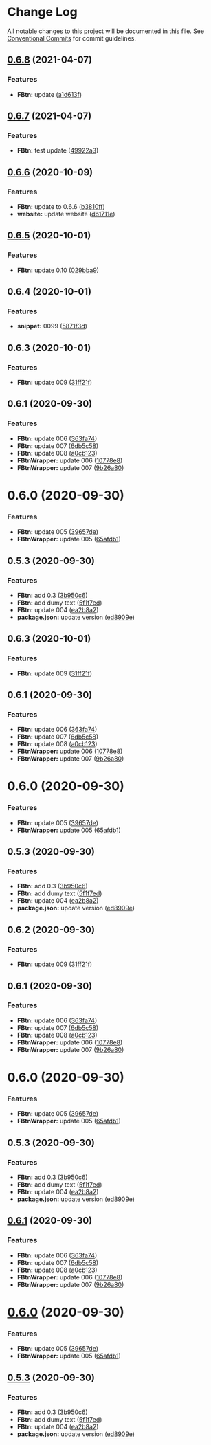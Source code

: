 # Change Log

All notable changes to this project will be documented in this file.
See [Conventional Commits](https://conventionalcommits.org) for commit guidelines.

## [0.6.8](https://github.com/akbarnafisa/vue-monorepo-boilerplate/compare/@wadiwaw/wadiwaw-core@0.6.7...@wadiwaw/wadiwaw-core@0.6.8) (2021-04-07)


### Features

* **FBtn:** update ([a1d613f](https://github.com/akbarnafisa/vue-monorepo-boilerplate/commit/a1d613f1baf1e2d104d8c6043fcb096e2d42fbe5))





## [0.6.7](https://github.com/akbarnafisa/vue-monorepo-boilerplate/compare/@wadiwaw/wadiwaw-core@0.6.6...@wadiwaw/wadiwaw-core@0.6.7) (2021-04-07)


### Features

* **FBtn:** test update ([49922a3](https://github.com/akbarnafisa/vue-monorepo-boilerplate/commit/49922a3d021d102fbfcc999a66fb5516a0b824f4))





## [0.6.6](https://github.com/akbarnafisa/vue-monorepo-boilerplate/compare/@wadiwaw/wadiwaw-core@0.6.5...@wadiwaw/wadiwaw-core@0.6.6) (2020-10-09)


### Features

* **FBtn:** update to 0.6.6 ([b3810ff](https://github.com/akbarnafisa/vue-monorepo-boilerplate/commit/b3810ffd2144e89a30bb83889d96288873c51e9c))
* **website:** update website ([db1711e](https://github.com/akbarnafisa/vue-monorepo-boilerplate/commit/db1711e6acfe722360e7b21c8df1c0de1e8f7bd4))





## [0.6.5](https://github.com/akbarnafisa/vue-monorepo-boilerplate/compare/@wadiwaw/wadiwaw-core@0.6.4...@wadiwaw/wadiwaw-core@0.6.5) (2020-10-01)


### Features

* **FBtn:** update 0.10 ([029bba9](https://github.com/akbarnafisa/vue-monorepo-boilerplate/commit/029bba9ec24d751cbc8515824cb72366294a3d31))





## 0.6.4 (2020-10-01)


### Features

* **snippet:** 0099 ([5871f3d](https://github.com/akbarnafisa/vue-monorepo-boilerplate/commit/5871f3dbdcfe7793faea710a6c7c9e3019415e87))



## 0.6.3 (2020-10-01)


### Features

* **FBtn:** update 009 ([31ff21f](https://github.com/akbarnafisa/vue-monorepo-boilerplate/commit/31ff21f4db441e4c4b97cceed2cfce38df57a6c9))



## 0.6.1 (2020-09-30)


### Features

* **FBtn:** update 006 ([363fa74](https://github.com/akbarnafisa/vue-monorepo-boilerplate/commit/363fa74117f219c6d531b9a1b78043eb231eb65a))
* **FBtn:** update 007 ([6db5c58](https://github.com/akbarnafisa/vue-monorepo-boilerplate/commit/6db5c580b769f0ca530377d7a517993837001156))
* **FBtn:** update 008 ([a0cb123](https://github.com/akbarnafisa/vue-monorepo-boilerplate/commit/a0cb1230925ec473dd1ed44a82e6eb35ae2d5636))
* **FBtnWrapper:** update 006 ([10778e8](https://github.com/akbarnafisa/vue-monorepo-boilerplate/commit/10778e80afeb9d5930a7fd69a18711718135d2bf))
* **FBtnWrapper:** update 007 ([9b26a80](https://github.com/akbarnafisa/vue-monorepo-boilerplate/commit/9b26a8028b7da50c958e465b01e027e34a59a5b1))



# 0.6.0 (2020-09-30)


### Features

* **FBtn:** update 005 ([39657de](https://github.com/akbarnafisa/vue-monorepo-boilerplate/commit/39657def72f5a5cbe2eaf2966236f6725cf9996b))
* **FBtnWrapper:** update 005 ([65afdb1](https://github.com/akbarnafisa/vue-monorepo-boilerplate/commit/65afdb1f437474e70c1f96b5481655510b3b2f93))



## 0.5.3 (2020-09-30)


### Features

* **FBtn:** add 0.3 ([3b950c6](https://github.com/akbarnafisa/vue-monorepo-boilerplate/commit/3b950c6b5eb057f55654d690d1f3196a29c83739))
* **FBtn:** add dumy text ([5f1f7ed](https://github.com/akbarnafisa/vue-monorepo-boilerplate/commit/5f1f7edb15e0e3af1c65a8c4d8a048461a9f5419))
* **FBtn:** update 004 ([ea2b8a2](https://github.com/akbarnafisa/vue-monorepo-boilerplate/commit/ea2b8a278a5222ca4fdb0fa836fe370550addbf0))
* **package.json:** update version ([ed8909e](https://github.com/akbarnafisa/vue-monorepo-boilerplate/commit/ed8909e972c78a3aca94a5d52d41bd6eb24086d2))





## 0.6.3 (2020-10-01)


### Features

* **FBtn:** update 009 ([31ff21f](https://github.com/akbarnafisa/vue-monorepo-boilerplate/commit/31ff21f4db441e4c4b97cceed2cfce38df57a6c9))



## 0.6.1 (2020-09-30)


### Features

* **FBtn:** update 006 ([363fa74](https://github.com/akbarnafisa/vue-monorepo-boilerplate/commit/363fa74117f219c6d531b9a1b78043eb231eb65a))
* **FBtn:** update 007 ([6db5c58](https://github.com/akbarnafisa/vue-monorepo-boilerplate/commit/6db5c580b769f0ca530377d7a517993837001156))
* **FBtn:** update 008 ([a0cb123](https://github.com/akbarnafisa/vue-monorepo-boilerplate/commit/a0cb1230925ec473dd1ed44a82e6eb35ae2d5636))
* **FBtnWrapper:** update 006 ([10778e8](https://github.com/akbarnafisa/vue-monorepo-boilerplate/commit/10778e80afeb9d5930a7fd69a18711718135d2bf))
* **FBtnWrapper:** update 007 ([9b26a80](https://github.com/akbarnafisa/vue-monorepo-boilerplate/commit/9b26a8028b7da50c958e465b01e027e34a59a5b1))



# 0.6.0 (2020-09-30)


### Features

* **FBtn:** update 005 ([39657de](https://github.com/akbarnafisa/vue-monorepo-boilerplate/commit/39657def72f5a5cbe2eaf2966236f6725cf9996b))
* **FBtnWrapper:** update 005 ([65afdb1](https://github.com/akbarnafisa/vue-monorepo-boilerplate/commit/65afdb1f437474e70c1f96b5481655510b3b2f93))



## 0.5.3 (2020-09-30)


### Features

* **FBtn:** add 0.3 ([3b950c6](https://github.com/akbarnafisa/vue-monorepo-boilerplate/commit/3b950c6b5eb057f55654d690d1f3196a29c83739))
* **FBtn:** add dumy text ([5f1f7ed](https://github.com/akbarnafisa/vue-monorepo-boilerplate/commit/5f1f7edb15e0e3af1c65a8c4d8a048461a9f5419))
* **FBtn:** update 004 ([ea2b8a2](https://github.com/akbarnafisa/vue-monorepo-boilerplate/commit/ea2b8a278a5222ca4fdb0fa836fe370550addbf0))
* **package.json:** update version ([ed8909e](https://github.com/akbarnafisa/vue-monorepo-boilerplate/commit/ed8909e972c78a3aca94a5d52d41bd6eb24086d2))





## 0.6.2 (2020-09-30)


### Features

* **FBtn:** update 009 ([31ff21f](https://github.com/akbarnafisa/vue-monorepo-boilerplate/commit/31ff21f4db441e4c4b97cceed2cfce38df57a6c9))



## 0.6.1 (2020-09-30)


### Features

* **FBtn:** update 006 ([363fa74](https://github.com/akbarnafisa/vue-monorepo-boilerplate/commit/363fa74117f219c6d531b9a1b78043eb231eb65a))
* **FBtn:** update 007 ([6db5c58](https://github.com/akbarnafisa/vue-monorepo-boilerplate/commit/6db5c580b769f0ca530377d7a517993837001156))
* **FBtn:** update 008 ([a0cb123](https://github.com/akbarnafisa/vue-monorepo-boilerplate/commit/a0cb1230925ec473dd1ed44a82e6eb35ae2d5636))
* **FBtnWrapper:** update 006 ([10778e8](https://github.com/akbarnafisa/vue-monorepo-boilerplate/commit/10778e80afeb9d5930a7fd69a18711718135d2bf))
* **FBtnWrapper:** update 007 ([9b26a80](https://github.com/akbarnafisa/vue-monorepo-boilerplate/commit/9b26a8028b7da50c958e465b01e027e34a59a5b1))



# 0.6.0 (2020-09-30)


### Features

* **FBtn:** update 005 ([39657de](https://github.com/akbarnafisa/vue-monorepo-boilerplate/commit/39657def72f5a5cbe2eaf2966236f6725cf9996b))
* **FBtnWrapper:** update 005 ([65afdb1](https://github.com/akbarnafisa/vue-monorepo-boilerplate/commit/65afdb1f437474e70c1f96b5481655510b3b2f93))



## 0.5.3 (2020-09-30)


### Features

* **FBtn:** add 0.3 ([3b950c6](https://github.com/akbarnafisa/vue-monorepo-boilerplate/commit/3b950c6b5eb057f55654d690d1f3196a29c83739))
* **FBtn:** add dumy text ([5f1f7ed](https://github.com/akbarnafisa/vue-monorepo-boilerplate/commit/5f1f7edb15e0e3af1c65a8c4d8a048461a9f5419))
* **FBtn:** update 004 ([ea2b8a2](https://github.com/akbarnafisa/vue-monorepo-boilerplate/commit/ea2b8a278a5222ca4fdb0fa836fe370550addbf0))
* **package.json:** update version ([ed8909e](https://github.com/akbarnafisa/vue-monorepo-boilerplate/commit/ed8909e972c78a3aca94a5d52d41bd6eb24086d2))





## [0.6.1](https://github.com/akbarnafisa/vue-monorepo-boilerplate/compare/v0.6.0...v0.6.1) (2020-09-30)


### Features

* **FBtn:** update 006 ([363fa74](https://github.com/akbarnafisa/vue-monorepo-boilerplate/commit/363fa74117f219c6d531b9a1b78043eb231eb65a))
* **FBtn:** update 007 ([6db5c58](https://github.com/akbarnafisa/vue-monorepo-boilerplate/commit/6db5c580b769f0ca530377d7a517993837001156))
* **FBtn:** update 008 ([a0cb123](https://github.com/akbarnafisa/vue-monorepo-boilerplate/commit/a0cb1230925ec473dd1ed44a82e6eb35ae2d5636))
* **FBtnWrapper:** update 006 ([10778e8](https://github.com/akbarnafisa/vue-monorepo-boilerplate/commit/10778e80afeb9d5930a7fd69a18711718135d2bf))
* **FBtnWrapper:** update 007 ([9b26a80](https://github.com/akbarnafisa/vue-monorepo-boilerplate/commit/9b26a8028b7da50c958e465b01e027e34a59a5b1))





# [0.6.0](https://github.com/akbarnafisa/vue-monorepo-boilerplate/compare/v0.5.3...v0.6.0) (2020-09-30)


### Features

* **FBtn:** update 005 ([39657de](https://github.com/akbarnafisa/vue-monorepo-boilerplate/commit/39657def72f5a5cbe2eaf2966236f6725cf9996b))
* **FBtnWrapper:** update 005 ([65afdb1](https://github.com/akbarnafisa/vue-monorepo-boilerplate/commit/65afdb1f437474e70c1f96b5481655510b3b2f93))





## [0.5.3](https://github.com/akbarnafisa/vue-monorepo-boilerplate/compare/v0.1.9...v0.5.3) (2020-09-30)


### Features

* **FBtn:** add 0.3 ([3b950c6](https://github.com/akbarnafisa/vue-monorepo-boilerplate/commit/3b950c6b5eb057f55654d690d1f3196a29c83739))
* **FBtn:** add dumy text ([5f1f7ed](https://github.com/akbarnafisa/vue-monorepo-boilerplate/commit/5f1f7edb15e0e3af1c65a8c4d8a048461a9f5419))
* **FBtn:** update 004 ([ea2b8a2](https://github.com/akbarnafisa/vue-monorepo-boilerplate/commit/ea2b8a278a5222ca4fdb0fa836fe370550addbf0))
* **package.json:** update version ([ed8909e](https://github.com/akbarnafisa/vue-monorepo-boilerplate/commit/ed8909e972c78a3aca94a5d52d41bd6eb24086d2))
